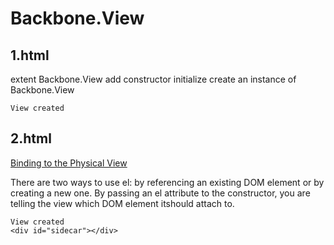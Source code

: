 Backbone.View
==================

1.html
------------

extent Backbone.View
add constructor initialize
create an instance of Backbone.View
```
View created
```
2.html
---------------

[Binding to the Physical View](http://techbus.safaribooksonline.com/book/programming/javascript/9781430263340/chapter-4-backbone-view-and-templating-libraries/9781430263340_ch04_xhtml#X2ludGVybmFsX0h0bWxWaWV3P3htbGlkPTk3ODE0MzAyNjMzNDAlMkZzZWMyXzk3ODE0MzAyNjMzNDBfY2gwNF94aHRtbCZxdWVyeT0=)

There are two ways to use el: by referencing an existing DOM element or by creating a new one.
By passing an el attribute to the constructor, you are telling the view which DOM element itshould attach to.
```
View created
<div id="sidecar"></div>
```